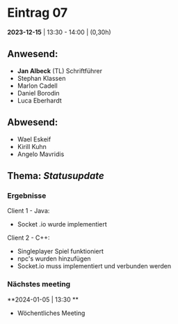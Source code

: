 # **Eintrag 07**
**2023-12-15** | 13:30 - 14:00 | (0,30h)

## **Anwesend**:

 * **Jan Albeck** (TL) Schriftführer
 * Stephan Klassen
 * Marlon Cadell
 * Daniel Borodin
 * Luca Eberhardt


## **Abwesend**:
 * Wael Eskeif
 * Kirill Kuhn
 * Angelo Mavridis

## **Thema**: *Statusupdate*

### Ergebnisse

Client 1 - Java:
* Socket .io wurde implementiert

Client 2 - C++:
* Singleplayer Spiel funktioniert
* npc's wurden hinzufügen
* Socket.io muss implementiert und verbunden werden

### Nächstes meeting

**2024-01-05 | 13:30 **
- Wöchentliches Meeting